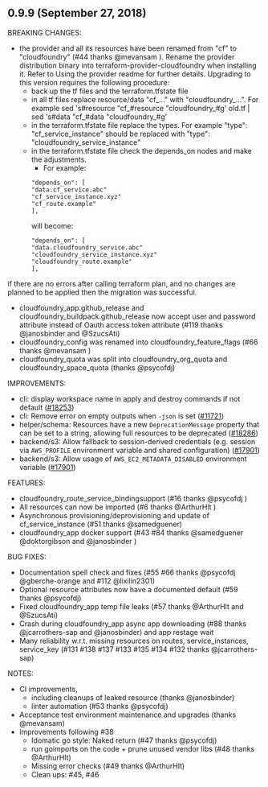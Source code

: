 ## 0.9.9 (September 27, 2018)

BREAKING CHANGES:

* the provider and all its resources have been renamed from "cf" to "cloudfoundry" (#44 thanks @mevansam ). Rename the provider distribution binary into terraform-provider-cloudfoundry when installing it. Refer to Using the provider readme for further details. Upgrading to this version requires the following procedure:
    * back up the tf files and the terraform.tfstate file
    * in all tf files replace resource/data "cf_..." with "cloudfoundry_...". For example sed 's#resource \"cf_#resource \"cloudfoundry_#g' old.tf | sed 's#data \"cf_#data \"cloudfoundry_#g'
    * in the terraform.tfstate file replace the types. For example "type": "cf_service_instance" should be replaced with "type": "cloudfoundry_service_instance"
    * in the terraform.tfstate file check the depends_on nodes and make the adjustments.
        * For example:
        ```
        "depends_on": [
        "data.cf_service.abc"
        "cf_service_instance.xyz"
        "cf_route.example"
        ],
        ```
        will become:
        ```
        "depends_on": [
        "data.cloudfoundry_service.abc"
        "cloudfoundry_service_instance.xyz"
        "cloudfoundry_route.example"
        ],
        ```

if there are no errors after calling terraform plan, and no changes are planned to be applied then the migration was successful.

* cloudfoundry_app.github_release and cloudfoundry_buildpack.github_release now accept user and password attribute instead of Oauth access token attribute (#119 thanks @janosbinder and @SzucsAti)
* cloudfoundry_config was renamed into cloudfoundry_feature_flags (#66 thanks @mevansam )
* cloudfoundry_quota was split into cloudfoundry_org_quota and cloudfoundry_space_quota (thanks @psycofdj)

IMPROVEMENTS:

* cli: display workspace name in apply and destroy commands if not default ([#18253](https://github.com/hashicorp/terraform/issues/18253))
* cli: Remove error on empty outputs when `-json` is set ([#11721](https://github.com/hashicorp/terraform/issues/11721))
* helper/schema: Resources have a new `DeprecationMessage` property that can be set to a string, allowing full resources to be deprecated ([#18286](https://github.com/hashicorp/terraform/issues/18286))
* backend/s3: Allow fallback to session-derived credentials (e.g. session via `AWS_PROFILE` environment variable and shared configuration) ([#17901](https://github.com/hashicorp/terraform/issues/17901))
* backend/s3: Allow usage of `AWS_EC2_METADATA_DISABLED` environment variable ([#17901](https://github.com/hashicorp/terraform/issues/17901))

FEATURES:

* cloudfoundry_route_service_bindingsupport (#16 thanks @psycofdj )
* All resources can now be imported (#6 thanks @ArthurHlt )
* Asynchronous provisioning/deprovisioning and update of cf_service_instance (#51 thanks @samedguener)
* cloudfoundry_app docker support (#43 #84 thanks @samedguener @doktorgibson and @janosbinder )

BUG FIXES:

* Documentation spell check and fixes (#55 #66 thanks @psycofdj @gberche-orange and #112 @lixilin2301)
* Optional resource attributes now have a documented default (#59 thanks @psycofdj)
* Fixed cloudfoundry_app temp file leaks (#57 thanks @ArthurHlt and @SzucsAti)
* Crash during cloudfoundry_app async app downloading (#88 thanks @jcarrothers-sap and @janosbinder) and app restage wait
* Many reliability w.r.t. missing resources on routes, service_instances, service_key (#131 #138 #137 #133 #135 #134 #132 thanks @jcarrothers-sap)

NOTES:

* CI improvements,
    * including cleanups of leaked resource (thanks @janosbinder)
    * linter automation (#53 thanks @psycofdj)
* Acceptance test environment maintenance and upgrades (thanks @mevansam)
* improvements following #38
    * Idomatic go style: Naked return (#47 thanks @psycofdj)
    * run goimports on the code + prune unused vendor libs (#48 thanks @ArthurHlt)
    * Missing error checks (#49 thanks @ArthurHlt)
    * Clean ups: #45, #46